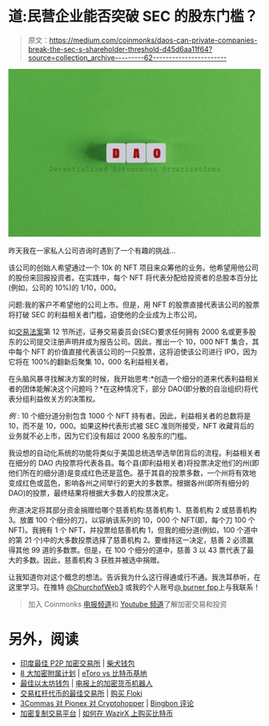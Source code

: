# 道:民营企业能否突破 SEC 的股东门槛？

> 原文：<https://medium.com/coinmonks/daos-can-private-companies-break-the-sec-s-shareholder-threshold-d45d6aa11f64?source=collection_archive---------62----------------------->

![](img/7360f5778e4f0b0da8b6a2f48a5488e6.png)

昨天我在一家私人公司咨询时遇到了一个有趣的挑战…

该公司的创始人希望通过一个 10k 的 NFT 项目来众筹他的业务。他希望用他公司的股份来回报投资者。在实践中，每个 NFT 将代表分配给投资者的总股本百分比(例如，公司的 10%)的 1/10，000。

问题:我的客户不希望他的公司上市。但是，用 NFT 的股票直接代表该公司的股票将打破 SEC 的利益相关者门槛，迫使他的企业成为上市公司。

如[交易法案](https://www.investor.gov/introduction-investing/investing-basics/role-sec/laws-govern-securities-industry#secexact1934)第 12 节所述，证券交易委员会(SEC)要求任何拥有 2000 名或更多股东的公司提交注册声明并成为报告公司。因此，推出一个 10，000 NFT 集合，其中每个 NFT 的价值直接代表该公司的一只股票，这将迫使该公司进行 IPO，因为它将在 100%的翻新后聚集 10，000 名利益相关者。

在头脑风暴寻找解决方案的时候，我开始思考:*创造一个细分的道来代表利益相关者的团体能解决这个问题吗？*在这种情况下，部分 DAO(即分散的自治组织)将代表分组利益攸关方的决策权。

*例* : 10 个细分道分别包含 1000 个 NFT 持有者。因此，利益相关者的总数将是 10，而不是 10，000。如果这种代表形式被 SEC 准则所接受，NFT 收藏背后的业务就不必上市，因为它们没有超过 2000 名股东的门槛。

我设想的自动化系统的功能将类似于美国总统选举选举团背后的流程。利益相关者在细分的 DAO 内投票将代表各县。每个县(即利益相关者)将投票决定他们的州(即他们所在的细分道)是变成红色还是蓝色。基于其县的投票多数，一个州将有效地变成红色或蓝色，影响各州之间举行的更大的多数票。根据各州(即所有细分的 DAO)的投票，最终结果将根据大多数人的投票决定。

*例*:道决定将其部分资金捐赠给哪个慈善机构:慈善机构 1、慈善机构 2 或慈善机构 3。放置 100 个细分的刀，以容纳该系列的 10，000 个 NFT(即，每个刀 100 个 NFT)。我拥有 1 个 NFT，并投票给慈善机构 1，但我的细分道(例如，100 个道中的第 21 个)中的大多数投票选择了慈善机构 2。要维持这一决定，慈善 2 必须赢得其他 99 道的多数票。但是，在 100 个细分的道中，慈善 3 以 43 票代表了最大的多数。因此，慈善机构 3 获胜并被选中捐赠。

让我知道你对这个概念的想法。告诉我为什么这行得通或行不通。我洗耳恭听，在这里学习。在推特 [@ChurchofWeb3](https://twitter.com/ChurchOfWeb3) 或我的个人账号[@ burner fpp](https://twitter.com/BurnerPfp)上与我联系！

> 加入 Coinmonks [电报频道](https://t.me/coincodecap)和 [Youtube 频道](https://www.youtube.com/c/coinmonks/videos)了解加密交易和投资

# 另外，阅读

*   [印度最佳 P2P 加密交易所](https://coincodecap.com/p2p-crypto-exchanges-in-india) | [柴犬钱包](https://coincodecap.com/baby-shiba-inu-wallets)
*   [8 大加密附属计划](https://coincodecap.com/crypto-affiliate-programs) | [eToro vs 比特币基地](https://coincodecap.com/etoro-vs-coinbase)
*   [最佳以太坊钱包](https://coincodecap.com/best-ethereum-wallets) | [电报上的加密货币机器人](https://coincodecap.com/telegram-crypto-bots)
*   [交易杠杆代币的最佳交易所](https://coincodecap.com/leveraged-token-exchanges) | [购买 Floki](https://coincodecap.com/buy-floki-inu-token)
*   [3Commas 对 Pionex 对 Cryptohopper](https://coincodecap.com/3commas-vs-pionex-vs-cryptohopper) | [Bingbon 评论](https://coincodecap.com/bingbon-review)
*   [加密复制交易平台](/coinmonks/top-10-crypto-copy-trading-platforms-for-beginners-d0c37c7d698c) | [如何在 WazirX 上购买比特币](/coinmonks/buy-bitcoin-on-wazirx-2d12b7989af1)